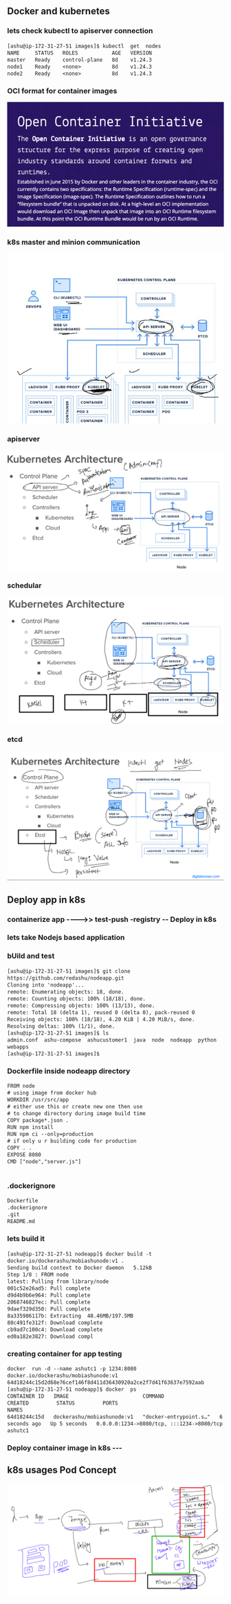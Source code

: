 ## Docker and kubernetes 

### lets check kubectl to apiserver connection 

```
[ashu@ip-172-31-27-51 images]$ kubectl  get  nodes
NAME     STATUS   ROLES           AGE   VERSION
master   Ready    control-plane   8d    v1.24.3
node1    Ready    <none>          8d    v1.24.3
node2    Ready    <none>          8d    v1.24.3
```

### OCI format for container images 

<img src="oci.png">

### k8s master and minion communication 

<img src="min.png">

### apiserver 

<img src="api.png">

### schedular 

<img src="sch.png">

### etcd 

<img src="etcd.png">

## Deploy app in k8s 

###  containerize app  ---->> test-push -registry -- Deploy in k8s 

### lets take Nodejs based application 

### bUild and test 

```
[ashu@ip-172-31-27-51 images]$ git clone https://github.com/redashu/nodeapp.git
Cloning into 'nodeapp'...
remote: Enumerating objects: 18, done.
remote: Counting objects: 100% (18/18), done.
remote: Compressing objects: 100% (13/13), done.
remote: Total 18 (delta 1), reused 0 (delta 0), pack-reused 0
Receiving objects: 100% (18/18), 4.20 KiB | 4.20 MiB/s, done.
Resolving deltas: 100% (1/1), done.
[ashu@ip-172-31-27-51 images]$ ls
admin.conf  ashu-compose  ashucustomer1  java  node  nodeapp  python  webapps
[ashu@ip-172-31-27-51 images]$ 

```

### Dockerfile inside nodeapp directory 

```
FROM node
# using image from docker hub 
WORKDIR /usr/src/app
# either use this or create new one then use 
# to change directory during image build time 
COPY package*.json .
RUN npm install 
RUN npm ci --only=production 
# if only u r building code for production 
COPY . . 
EXPOSE 8080
CMD ["node","server.js"]


```

### .dockerignore 

```
Dockerfile
.dockerignore
.git
README.md
```

### lets build it 

```
[ashu@ip-172-31-27-51 nodeapp]$ docker build -t docker.io/dockerashu/mobiashunode:v1 .
Sending build context to Docker daemon   5.12kB
Step 1/8 : FROM node
latest: Pulling from library/node
001c52e26ad5: Pull complete 
d9d4b9b6e964: Pull complete 
2068746827ec: Pull complete 
9daef329d350: Pull complete 
8a335986117b: Extracting  48.46MB/197.5MB
80c491fe312f: Download complete 
cb9ad7c100c4: Download complete 
ed0a182e3827: Download compl
```

### creating container for app testing 

```
docker  run -d --name ashutc1 -p 1234:8080 docker.io/dockerashu/mobiashunode:v1
64d18244c15d2d68e76cef146f8d411d36430920a2ce2f7d41f63637e7592aab
[ashu@ip-172-31-27-51 nodeapp]$ docker  ps
CONTAINER ID   IMAGE                        COMMAND                  CREATED         STATUS         PORTS                                       NAMES
64d18244c15d   dockerashu/mobiashunode:v1   "docker-entrypoint.s…"   6 seconds ago   Up 5 seconds   0.0.0.0:1234->8080/tcp, :::1234->8080/tcp   ashutc1
```

### Deploy container image in k8s --- 

## k8s usages Pod Concept 

<img src="pod.png">





